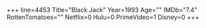 +++
line=4453
Title="Black Jack"
Year=1993
Age=""
IMDb="7.4"
RottenTomatoes=""
Netflix=0
Hulu=0
PrimeVideo=1
Disney=0
+++

